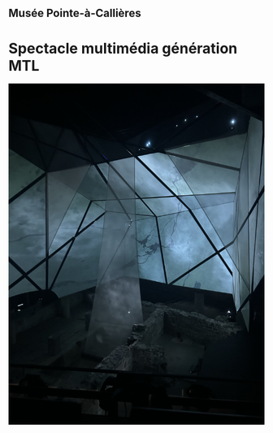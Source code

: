 ## Musée Pointe-à-Callières ##

# Spectacle multimédia génération MTL #

![photo](interieur_bleu.jpg)


